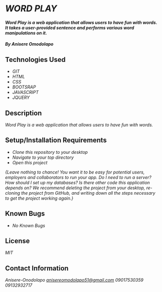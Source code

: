 # _WORD PLAY_

#### _Word Play is a web application that allows users to have fun with words. It takes a user-provided sentence and performs various word manipulations on it._

#### _By Anisere Omodolapo_

## Technologies Used

* _GIT_
* _HTML_
* _CSS_
* _BOOTSRAP_
* _JAVASCRIPT_
* _JQUERY_

## Description

_Word Play is a web application that allows users to have fun with words._ 


## Setup/Installation Requirements

* _Clone this repository to your desktop_
* _Navigate to your top directory_
* _Open this project_

_{Leave nothing to chance! You want it to be easy for potential users, employers and collaborators to run your app. Do I need to run a server? How should I set up my databases? Is there other code this application depends on? We recommend deleting the project from your desktop, re-cloning the project from GitHub, and writing down all the steps necessary to get the project working again.}_

## Known Bugs

* _No Known Bugs_

## License

_MIT_
## Contact Information

_Anisere-Onodolapo anisereomodolapo51@gmail.com 09017530359 09132932717_
